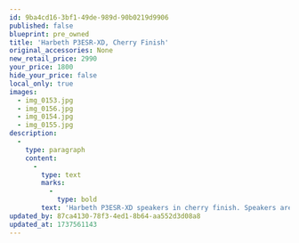 ```yaml
---
id: 9ba4cd16-3bf1-49de-989d-90b0219d9906
published: false
blueprint: pre_owned
title: 'Harbeth P3ESR-XD, Cherry Finish'
original_accessories: None
new_retail_price: 2990
your_price: 1800
hide_your_price: false
local_only: true
images:
  - img_0153.jpg
  - img_0156.jpg
  - img_0154.jpg
  - img_0155.jpg
description:
  -
    type: paragraph
    content:
      -
        type: text
        marks:
          -
            type: bold
        text: 'Harbeth P3ESR-XD speakers in cherry finish. Speakers are in excellent physical and functional condition and sold as new for $2,990.00. No original boxes and packing so local pick-up only. '
updated_by: 87ca4130-78f3-4ed1-8b64-aa552d3d08a8
updated_at: 1737561143
---
```

